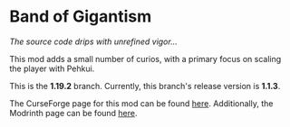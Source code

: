 # Band of Gigantism
*The source code drips with unrefined vigor...*

This mod adds a small number of curios, with a primary focus on scaling the player with Pehkui.

This is the **1.19.2** branch. Currently, this branch's release version is **1.1.3**.

The CurseForge page for this mod can be found [here](https://www.curseforge.com/minecraft/mc-mods/band-of-gigantism). 
Additionally, the Modrinth page can be found [here](https://modrinth.com/mod/bog).
